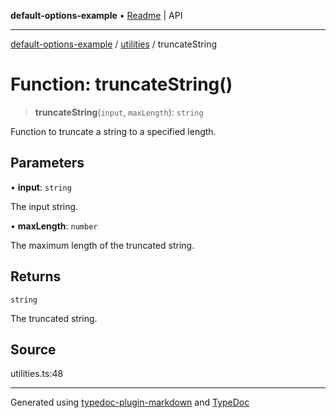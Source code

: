 **default-options-example** • [Readme](../../README.md) \| API

***

[default-options-example](../../modules.md) / [utilities](../README.md) / truncateString

# Function: truncateString()

> **truncateString**(`input`, `maxLength`): `string`

Function to truncate a string to a specified length.

## Parameters

• **input**: `string`

The input string.

• **maxLength**: `number`

The maximum length of the truncated string.

## Returns

`string`

The truncated string.

## Source

utilities.ts:48

***

Generated using [typedoc-plugin-markdown](https://www.npmjs.com/package/typedoc-plugin-markdown) and [TypeDoc](https://typedoc.org/)
